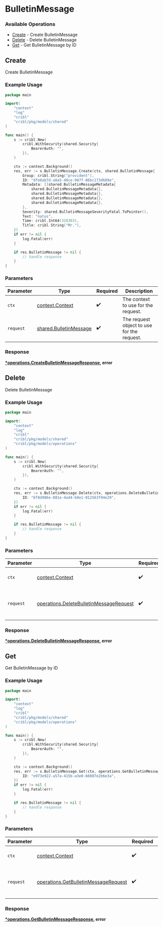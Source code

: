 # BulletinMessage

### Available Operations

* [Create](#create) - Create BulletinMessage
* [Delete](#delete) - Delete BulletinMessage
* [Get](#get) - Get BulletinMessage by ID

## Create

Create BulletinMessage

### Example Usage

```go
package main

import(
	"context"
	"log"
	"cribl"
	"cribl/pkg/models/shared"
)

func main() {
    s := cribl.New(
        cribl.WithSecurity(shared.Security{
            BearerAuth: "",
        }),
    )

    ctx := context.Background()
    res, err := s.BulletinMessage.Create(ctx, shared.BulletinMessage{
        Group: cribl.String("provident"),
        ID: "dfe0ab7d-a8a5-40ce-987f-86bc173d689e",
        Metadata: []shared.BulletinMessageMetadata{
            shared.BulletinMessageMetadata{},
            shared.BulletinMessageMetadata{},
            shared.BulletinMessageMetadata{},
            shared.BulletinMessageMetadata{},
        },
        Severity: shared.BulletinMessageSeverityFatal.ToPointer(),
        Text: "natus",
        Time: cribl.Int64(328303),
        Title: cribl.String("Mr."),
    })
    if err != nil {
        log.Fatal(err)
    }

    if res.BulletinMessage != nil {
        // handle response
    }
}
```

### Parameters

| Parameter                                                        | Type                                                             | Required                                                         | Description                                                      |
| ---------------------------------------------------------------- | ---------------------------------------------------------------- | ---------------------------------------------------------------- | ---------------------------------------------------------------- |
| `ctx`                                                            | [context.Context](https://pkg.go.dev/context#Context)            | :heavy_check_mark:                                               | The context to use for the request.                              |
| `request`                                                        | [shared.BulletinMessage](../../models/shared/bulletinmessage.md) | :heavy_check_mark:                                               | The request object to use for the request.                       |


### Response

**[*operations.CreateBulletinMessageResponse](../../models/operations/createbulletinmessageresponse.md), error**


## Delete

Delete BulletinMessage

### Example Usage

```go
package main

import(
	"context"
	"log"
	"cribl"
	"cribl/pkg/models/shared"
	"cribl/pkg/models/operations"
)

func main() {
    s := cribl.New(
        cribl.WithSecurity(shared.Security{
            BearerAuth: "",
        }),
    )

    ctx := context.Background()
    res, err := s.BulletinMessage.Delete(ctx, operations.DeleteBulletinMessageRequest{
        ID: "6f8d986e-881e-4ad4-b0e1-012563f94e29",
    })
    if err != nil {
        log.Fatal(err)
    }

    if res.BulletinMessage != nil {
        // handle response
    }
}
```

### Parameters

| Parameter                                                                                          | Type                                                                                               | Required                                                                                           | Description                                                                                        |
| -------------------------------------------------------------------------------------------------- | -------------------------------------------------------------------------------------------------- | -------------------------------------------------------------------------------------------------- | -------------------------------------------------------------------------------------------------- |
| `ctx`                                                                                              | [context.Context](https://pkg.go.dev/context#Context)                                              | :heavy_check_mark:                                                                                 | The context to use for the request.                                                                |
| `request`                                                                                          | [operations.DeleteBulletinMessageRequest](../../models/operations/deletebulletinmessagerequest.md) | :heavy_check_mark:                                                                                 | The request object to use for the request.                                                         |


### Response

**[*operations.DeleteBulletinMessageResponse](../../models/operations/deletebulletinmessageresponse.md), error**


## Get

Get BulletinMessage by ID

### Example Usage

```go
package main

import(
	"context"
	"log"
	"cribl"
	"cribl/pkg/models/shared"
	"cribl/pkg/models/operations"
)

func main() {
    s := cribl.New(
        cribl.WithSecurity(shared.Security{
            BearerAuth: "",
        }),
    )

    ctx := context.Background()
    res, err := s.BulletinMessage.Get(ctx, operations.GetBulletinMessageRequest{
        ID: "e973e922-a57a-415b-a3e0-60807e2b6e3a",
    })
    if err != nil {
        log.Fatal(err)
    }

    if res.BulletinMessage != nil {
        // handle response
    }
}
```

### Parameters

| Parameter                                                                                    | Type                                                                                         | Required                                                                                     | Description                                                                                  |
| -------------------------------------------------------------------------------------------- | -------------------------------------------------------------------------------------------- | -------------------------------------------------------------------------------------------- | -------------------------------------------------------------------------------------------- |
| `ctx`                                                                                        | [context.Context](https://pkg.go.dev/context#Context)                                        | :heavy_check_mark:                                                                           | The context to use for the request.                                                          |
| `request`                                                                                    | [operations.GetBulletinMessageRequest](../../models/operations/getbulletinmessagerequest.md) | :heavy_check_mark:                                                                           | The request object to use for the request.                                                   |


### Response

**[*operations.GetBulletinMessageResponse](../../models/operations/getbulletinmessageresponse.md), error**

